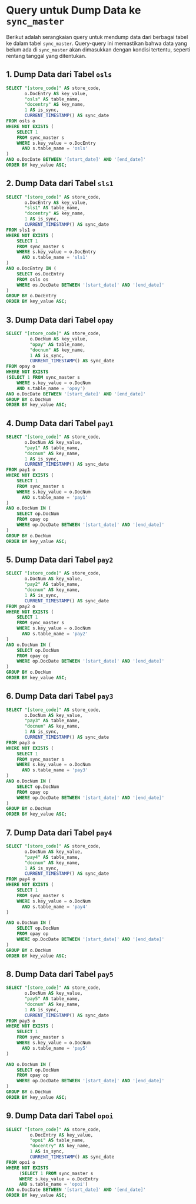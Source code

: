 # Query untuk Dump Data ke `sync_master`

Berikut adalah serangkaian query untuk mendump data dari berbagai tabel ke dalam tabel `sync_master`. Query-query ini memastikan bahwa data yang belum ada di `sync_master` akan dimasukkan dengan kondisi tertentu, seperti rentang tanggal yang ditentukan.

## 1. Dump Data dari Tabel `osls`

```sql
SELECT "[store_code]" AS store_code,
       o.DocEntry AS key_value,
       "osls" AS table_name,
       "docentry" AS key_name,
       1 AS is_sync,
       CURRENT_TIMESTAMP() AS sync_date
FROM osls o
WHERE NOT EXISTS (
    SELECT 1
    FROM sync_master s
    WHERE s.key_value = o.DocEntry
      AND s.table_name = 'osls'
)
AND o.DocDate BETWEEN '[start_date]' AND '[end_date]'
ORDER BY key_value ASC;
```

## 2. Dump Data dari Tabel `sls1`

```sql
SELECT "[store_code]" AS store_code,
       o.DocEntry AS key_value,
       "sls1" AS table_name,
       "docentry" AS key_name,
       1 AS is_sync,
       CURRENT_TIMESTAMP() AS sync_date
FROM sls1 o
WHERE NOT EXISTS (
    SELECT 1
    FROM sync_master s
    WHERE s.key_value = o.DocEntry
      AND s.table_name = 'sls1'
)
AND o.DocEntry IN (
    SELECT os.DocEntry
    FROM osls os
    WHERE os.DocDate BETWEEN '[start_date]' AND '[end_date]'
)
GROUP BY o.DocEntry
ORDER BY key_value ASC;
```

## 3. Dump Data dari Tabel `opay`

```sql
SELECT "[store_code]" AS store_code,
		 o.DocNum AS key_value,
		 "opay" AS table_name,
		 "docnum" AS key_name,
		 1 AS is_sync,
		 CURRENT_TIMESTAMP() AS sync_date
FROM opay o
WHERE NOT EXISTS
(SELECT 1 FROM sync_master s
	WHERE s.key_value = o.DocNum
	AND s.table_name = 'opay')
AND o.DocDate BETWEEN '[start_date]' AND '[end_date]'
GROUP BY o.DocNum
ORDER BY key_value ASC;
```

## 4. Dump Data dari Tabel `pay1`

```sql
SELECT "[store_code]" AS store_code,
       o.DocNum AS key_value,
       "pay1" AS table_name,
       "docnum" AS key_name,
       1 AS is_sync,
       CURRENT_TIMESTAMP() AS sync_date
FROM pay1 o
WHERE NOT EXISTS (
    SELECT 1 
    FROM sync_master s
    WHERE s.key_value = o.DocNum
      AND s.table_name = 'pay1'
)
AND o.DocNum IN (
    SELECT op.DocNum
    FROM opay op
    WHERE op.DocDate BETWEEN '[start_date]' AND '[end_date]'
)
GROUP BY o.DocNum
ORDER BY key_value ASC;
```

## 5. Dump Data dari Tabel `pay2`

```sql
SELECT "[store_code]" AS store_code,
       o.DocNum AS key_value,
       "pay2" AS table_name,
       "docnum" AS key_name,
       1 AS is_sync,
       CURRENT_TIMESTAMP() AS sync_date
FROM pay2 o
WHERE NOT EXISTS (
    SELECT 1
    FROM sync_master s
    WHERE s.key_value = o.DocNum
      AND s.table_name = 'pay2'
)
AND o.DocNum IN (
    SELECT op.DocNum
    FROM opay op
    WHERE op.DocDate BETWEEN '[start_date]' AND '[end_date]'
)
GROUP BY o.DocNum
ORDER BY key_value ASC;
```

## 6. Dump Data dari Tabel `pay3`

```sql
SELECT "[store_code]" AS store_code,
       o.DocNum AS key_value,
       "pay3" AS table_name,
       "docnum" AS key_name,
       1 AS is_sync,
       CURRENT_TIMESTAMP() AS sync_date
FROM pay3 o
WHERE NOT EXISTS (
    SELECT 1
    FROM sync_master s
    WHERE s.key_value = o.DocNum
      AND s.table_name = 'pay3'
)
AND o.DocNum IN (
    SELECT op.DocNum
    FROM opay op
    WHERE op.DocDate BETWEEN '[start_date]' AND '[end_date]'
)
GROUP BY o.DocNum
ORDER BY key_value ASC;
```

## 7. Dump Data dari Tabel `pay4`

```sql
SELECT "[store_code]" AS store_code,
       o.DocNum AS key_value,
       "pay4" AS table_name,
       "docnum" AS key_name,
       1 AS is_sync,
       CURRENT_TIMESTAMP() AS sync_date
FROM pay4 o
WHERE NOT EXISTS (
    SELECT 1
    FROM sync_master s
    WHERE s.key_value = o.DocNum
      AND s.table_name = 'pay4'
)

AND o.DocNum IN (
    SELECT op.DocNum
    FROM opay op
    WHERE op.DocDate BETWEEN '[start_date]' AND '[end_date]'
)
GROUP BY o.DocNum
ORDER BY key_value ASC;
```

## 8. Dump Data dari Tabel `pay5`

```sql
SELECT "[store_code]" AS store_code,
       o.DocNum AS key_value,
       "pay5" AS table_name,
       "docnum" AS key_name,
       1 AS is_sync,
       CURRENT_TIMESTAMP() AS sync_date
FROM pay5 o
WHERE NOT EXISTS (
    SELECT 1
    FROM sync_master s
    WHERE s.key_value = o.DocNum
      AND s.table_name = 'pay5'
)

AND o.DocNum IN (
    SELECT op.DocNum
    FROM opay op
    WHERE op.DocDate BETWEEN '[start_date]' AND '[end_date]'
)
GROUP BY o.DocNum
ORDER BY key_value ASC;
```

## 9. Dump Data dari Tabel `opoi`

```sql
SELECT "[store_code]" AS store_code, 
 		 o.DocEntry AS key_value,
		 "opoi" AS table_name,
		 "docentry" AS key_name,
		 1 AS is_sync,
		 CURRENT_TIMESTAMP() AS sync_date
FROM opoi o
WHERE NOT EXISTS
	 (SELECT 1 FROM sync_master s
	 WHERE s.key_value = o.DocEntry
	 AND s.table_name = 'opoi')
AND o.DocDate BETWEEN '[start_date]' AND '[end_date]'
ORDER BY key_value ASC;
```

